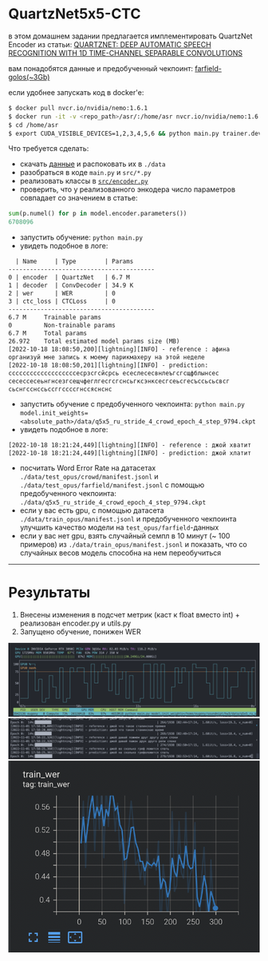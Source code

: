 # QuartzNet5x5-CTC

в этом домашнем задании предлагается имплементировать QuartzNet Encoder из статьи:
[QUARTZNET: DEEP AUTOMATIC SPEECH RECOGNITION WITH 1D TIME-CHANNEL SEPARABLE CONVOLUTIONS](https://arxiv.org/pdf/1910.10261.pdf)

вам понадобятся данные и предобученный чекпоинт: [farfield-golos(~3Gb)](https://drive.google.com/file/d/1TEOR60JXgOkPrC6jSLhuR2Nb6eCegjpd/view?usp=sharing)



если удобнее запускать код в docker'е:
```bash
$ docker pull nvcr.io/nvidia/nemo:1.6.1
$ docker run -it -v <repo_path>/asr/:/home/asr nvcr.io/nvidia/nemo:1.6.1
$ cd /home/asr
$ export CUDA_VISIBLE_DEVICES=1,2,3,4,5,6 && python main.py trainer.devices=6 trainer.accelerator=gpu ++trainer.strategy=ddp
```

Что требуется сделать:
* скачать [данные](https://drive.google.com/file/d/1TEOR60JXgOkPrC6jSLhuR2Nb6eCegjpd/view?usp=sharing) и распоковать их в `./data`
* разобраться в коде `main.py` и `src/*.py`
* реализовать классы в [`src/encoder.py`](src/encoder.py)
* проверить, что у реализованного энкодера число параметров совпадает со значением в статье:
```python
sum(p.numel() for p in model.encoder.parameters())
6708096
```
* запустить обучение: `python main.py`
* увидеть подобное в логе:
```log
  | Name     | Type        | Params
-----------------------------------------
0 | encoder  | QuartzNet   | 6.7 M 
1 | decoder  | ConvDecoder | 34.9 K
2 | wer      | WER         | 0     
3 | ctc_loss | CTCLoss     | 0     
-----------------------------------------
6.7 M     Trainable params
0         Non-trainable params
6.7 M     Total params
26.972    Total estimated model params size (MB)
[2022-10-18 18:08:50,200][lightning][INFO] - reference : афина организуй мне запись к моему парикмахеру на этой неделе
[2022-10-18 18:08:50,201][lightning][INFO] - prediction: сссссссссссссссссссесрзсгсйсрсь есеслесесвнлеъгсгсщфблынсес сесессесеьнгнсезгсещчфеглгесгсгснсьгксэнксесгсеьсгесъссьсьсвсг сьснгсснссьссггссссгнссяснснс
```
* запустить обучение с предобученного чекпоинта: `python main.py model.init_weights=<absolute_path>/data/q5x5_ru_stride_4_crowd_epoch_4_step_9794.ckpt`
* увидеть подобное в логе: 
```log
[2022-10-18 18:21:24,449][lightning][INFO] - reference : джой хватит
[2022-10-18 18:21:24,449][lightning][INFO] - prediction: джой хлатит
```

* посчитать Word Error Rate на датасетах `./data/test_opus/crowd/manifest.jsonl` и `./data/test_opus/farfield/manifest.jsonl` с помощью предобученного чекпоинта: `./data/q5x5_ru_stride_4_crowd_epoch_4_step_9794.ckpt`
* если у вас есть gpu, с помощью датасета `./data/train_opus/manifest.jsonl` и предобученного чекпоинта улучшить качество модели на `test_opus/farfield`-данных
* если у вас нет gpu, взять случайный семпл в 10 минут (~ 100 примеров) из `./data/train_opus/manifest.jsonl` и показать, что со случайных весов модель способна на нем переобучиться


------------



# Результаты

1. Внесены изменения в подсчет метрик (каст к float вместо int) + реализован encoder.py и utils.py
2. Запущено обучение, понижен WER

![](assets/gpu.png)
![](assets/training.png)
![](assets/wer.png)